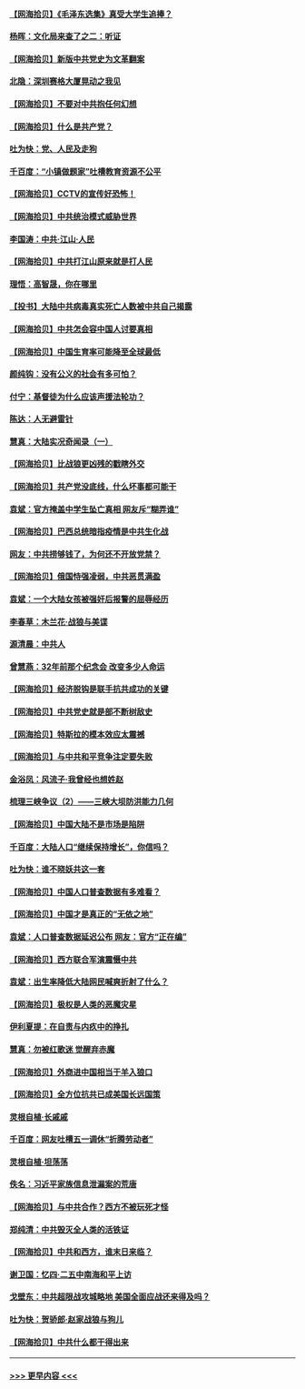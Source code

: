 #### [【网海拾贝】《毛泽东选集》真受大学生追捧？](../pages/nsc993/n12968779.md?t=05240252) 
#### [杨晖：文化局来查了之二：听证](../pages/nsc993/n12966528.md?t=05240252) 
#### [【网海拾贝】新版中共党史为文革翻案](../pages/nsc993/n12967526.md?t=05240252) 
#### [北隐：深圳赛格大厦晃动之我见](../pages/nsc993/n12967393.md?t=05240252) 
#### [【网海拾贝】不要对中共抱任何幻想](../pages/nsc993/n12965222.md?t=05240252) 
#### [【网海拾贝】什么是共产党？](../pages/nsc993/n12962781.md?t=05240252) 
#### [吐为快：党、人民及走狗](../pages/nsc993/n12962747.md?t=05240252) 
#### [千百度：“小镇做题家”吐槽教育资源不公平](../pages/nsc993/n12962705.md?t=05240252) 
#### [【网海拾贝】CCTV的宣传好恐怖！](../pages/nsc993/n12959984.md?t=05240252) 
#### [【网海拾贝】中共统治模式威胁世界](../pages/nsc993/n12957622.md?t=05240252) 
#### [李国涛：中共‧江山‧人民](../pages/nsc993/n12957502.md?t=05240252) 
#### [【网海拾贝】中共打江山原来就是打人民](../pages/nsc993/n12954345.md?t=05240252) 
#### [理悟：高智晟，你在哪里](../pages/nsc993/n12953115.md?t=05240252) 
#### [【投书】大陆中共病毒真实死亡人数被中共自己揭露](../pages/nsc993/n12953050.md?t=05240252) 
#### [【网海拾贝】中共怎会容中国人讨要真相](../pages/nsc993/n12952161.md?t=05240252) 
#### [【网海拾贝】中国生育率可能降至全球最低](../pages/nsc993/n12948793.md?t=05240252) 
#### [颜纯钩：没有公义的社会有多可怕？](../pages/nsc993/n12947626.md?t=05240252) 
#### [付宁：基督徒为什么应该声援法轮功？](../pages/nsc993/n12947233.md?t=05240252) 
#### [陈达：人无避雷针](../pages/nsc993/n12947098.md?t=05240252) 
#### [慧真：大陆实况奇闻录（一）](../pages/nsc993/n12945811.md?t=05240252) 
#### [【网海拾贝】比战狼更凶残的戳瞎外交](../pages/nsc993/n12945717.md?t=05240252) 
#### [【网海拾贝】共产党没底线，什么坏事都可能干](../pages/nsc993/n12942090.md?t=05240252) 
#### [袁斌：官方掩盖中学生坠亡真相 网友斥“糊弄谁”](../pages/nsc993/n12942029.md?t=05240252) 
#### [【网海拾贝】巴西总统暗指疫情是中共生化战](../pages/nsc993/n12938999.md?t=05240252) 
#### [网友：中共捞够钱了，为何还不开放党禁？](../pages/nsc993/n12938952.md?t=05240252) 
#### [【网海拾贝】俄国恃强凌弱，中共恶贯满盈](../pages/nsc993/n12936626.md?t=05240252) 
#### [袁斌：一个大陆女孩被强奸后报警的屈辱经历](../pages/nsc993/n12936547.md?t=05240252) 
#### [李春草：木兰花·战狼与美谍](../pages/nsc993/n12935995.md?t=05240252) 
#### [源清晨：中共人](../pages/nsc993/n12935589.md?t=05240252) 
#### [曾慧燕：32年前那个纪念会 改变多少人命运](../pages/nsc993/n12934233.md?t=05240252) 
#### [【网海拾贝】经济脱钩是联手抗共成功的关键](../pages/nsc993/n12934176.md?t=05240252) 
#### [【网海拾贝】中共党史就是部不断树敌史](../pages/nsc993/n12932844.md?t=05240252) 
#### [【网海拾贝】特斯拉的模本效应太震撼](../pages/nsc993/n12925626.md?t=05240252) 
#### [【网海拾贝】与中共和平竞争注定要失败](../pages/nsc993/n12923326.md?t=05240252) 
#### [金浴凤：风流子‧我曾经也想姓赵](../pages/nsc993/n12920911.md?t=05240252) 
#### [梳理三峡争议（2）——三峡大坝防洪能力几何](../pages/nsc993/n12920173.md?t=05240252) 
#### [【网海拾贝】中国大陆不是市场是陷阱](../pages/nsc993/n12920143.md?t=05240252) 
#### [千百度：大陆人口“继续保持增长”，你信吗？](../pages/nsc993/n12918946.md?t=05240252) 
#### [吐为快：谁不晓妖共这一套](../pages/nsc993/n12918941.md?t=05240252) 
#### [【网海拾贝】中国人口普查数据有多难看？](../pages/nsc993/n12917822.md?t=05240252) 
#### [【网海拾贝】中国才是真正的“无依之地”](../pages/nsc993/n12915845.md?t=05240252) 
#### [袁斌：人口普查数据延迟公布 网友：官方“正在编”](../pages/nsc993/n12915748.md?t=05240252) 
#### [【网海拾贝】西方联合军演震慑中共](../pages/nsc993/n12913466.md?t=05240252) 
#### [袁斌：出生率降低大陆网民喊爽折射了什么？](../pages/nsc993/n12913365.md?t=05240252) 
#### [【网海拾贝】极权是人类的恶魔灾星](../pages/nsc993/n12910697.md?t=05240252) 
#### [伊利夏提：在自责与内疚中的挣扎](../pages/nsc993/n12910493.md?t=05240252) 
#### [慧真：勿被红歌迷 觉醒弃赤魔](../pages/nsc993/n12910485.md?t=05240252) 
#### [【网海拾贝】外商进中国相当于羊入狼口](../pages/nsc993/n12908274.md?t=05240252) 
#### [【网海拾贝】全方位抗共已成美国长远国策](../pages/nsc993/n12906878.md?t=05240252) 
#### [灵根自植‧长戚戚](../pages/nsc993/n12905585.md?t=05240252) 
#### [千百度：网友吐槽五一调休“折腾劳动者”](../pages/nsc993/n12905934.md?t=05240252) 
#### [灵根自植‧坦荡荡](../pages/nsc993/n12905562.md?t=05240252) 
#### [佚名：习近平家族信息泄漏案的荒唐](../pages/nsc993/n12904705.md?t=05240252) 
#### [【网海拾贝】与中共合作？西方不被玩死才怪](../pages/nsc993/n12903873.md?t=05240252) 
#### [郑纯清：中共毁灭全人类的活铁证](../pages/nsc993/n12903785.md?t=05240252) 
#### [【网海拾贝】中共和西方，谁末日来临？](../pages/nsc993/n12903482.md?t=05240252) 
#### [谢卫国：忆四‧二五中南海和平上访](../pages/nsc993/n12902192.md?t=05240252) 
#### [戈壁东：中共超限战攻城略地 美国全面应战还来得及吗？](../pages/nsc993/n12902297.md?t=05240252) 
#### [吐为快：贺骄郎‧赵家战狼与狗儿](../pages/nsc993/n12902280.md?t=05240252) 
#### [【网海拾贝】中共什么都干得出来](../pages/nsc993/n12897500.md?t=05240252) 

----
#### [ >>> 更早内容 <<< ](../indexes/nsc993-earlier.md)
